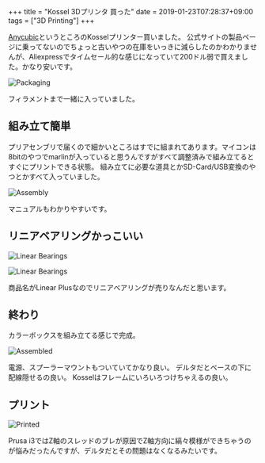 +++
title = "Kossel 3Dプリンタ 買った"
date = 2019-01-23T07:28:37+09:00
tags = ["3D Printing"]
+++

[Anycubic](http://www.anycubic3d.com)というところのKosselプリンター買いました。
公式サイトの製品ページに乗ってないのでちょっと古いやつの在庫をいっきに減らしたのかわかりませんが、Aliexpressでタイムセール的な感じになっていて200ドル弱で買えました。かなり安いです。

![Packaging](8b258e199ba59a971f59cd5d8bc7302f.jpg)

フィラメントまで一緒に入っていました。

## 組み立て簡単

プリアセンブリで届くので細かいところはすでに組まれてあります。マイコンは8bitのやつでmarlinが入っていると思うんですがすべて調整済みで組み立てるとすぐにプリントできる状態。
組み立てに必要な道具とかSD-Card/USB変換のやつとかすべて入っていました。

![Assembly](accb50e4e9d06ea996f5c59a8c7f828c.jpg)

マニュアルもわかりやすいです。

## リニアベアリングかっこいい

![Linear Bearings](97330bfc7122af1e317ca0204e05ea37.jpg)

![Linear Bearings](2af5922e4213d8aeb1553624778d7820.jpg)

商品名がLinear Plusなのでリニアベアリングが売りなんだと思います。

## 終わり

カラーボックスを組み立てる感じで完成。

![Assembled](f51c19bc190fb506663ba5f9cb94f91f.jpg)

電源、スプーラーマウントもついていてかなり良い。
デルタだとベースの下に配線隠せるの良い。
Kosselはフレームにいろいろつけちゃえるの良い。

## プリント

![Printed](bb992e7f2230038c9482cc986d0dd8f3.jpg)

Prusa i3ではZ軸のスレッドのブレが原因でZ軸方向に縞々模様ができちゃうのが悩みだったんですが、デルタだとその問題はなくなるみたいです。
